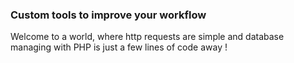 ### Custom tools to improve your workflow
Welcome to a world, where http requests are simple and database managing with PHP is just a few lines of code away !
